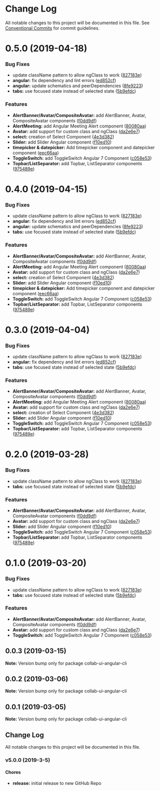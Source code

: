 # Change Log

All notable changes to this project will be documented in this file.
See [Conventional Commits](https://conventionalcommits.org) for commit guidelines.

# 0.5.0 (2019-04-18)


### Bug Fixes

* update className pattern to allow ngClass to work ([827183e](https://github.com/collab-ui/collab-ui/commit/827183e))
* **angular:** fix dependency and lint errors ([ed852cf](https://github.com/collab-ui/collab-ui/commit/ed852cf))
* **angular:** update schematics and peerDependencies ([8fe9223](https://github.com/collab-ui/collab-ui/commit/8fe9223))
* **tabs:** use focused state instead of selected state ([5b9efdc](https://github.com/collab-ui/collab-ui/commit/5b9efdc))


### Features

* **AlertBanner/Avatar/CompositeAvatar:** add AlertBanner, Avatar, CompositeAvatar components ([f0dd9df](https://github.com/collab-ui/collab-ui/commit/f0dd9df))
* **AlertMeeting:** add Angular Meeting Alert component ([80080aa](https://github.com/collab-ui/collab-ui/commit/80080aa))
* **Avatar:** add support for custom class and ngClass ([da2e6e7](https://github.com/collab-ui/collab-ui/commit/da2e6e7))
* **select:** creation of Select Component ([4e3d382](https://github.com/collab-ui/collab-ui/commit/4e3d382))
* **Slider:** add Slider Angular component ([f10ed10](https://github.com/collab-ui/collab-ui/commit/f10ed10))
* **timepicker & datepicker:** Add timepicker component and datepicker component ([eec66aa](https://github.com/collab-ui/collab-ui/commit/eec66aa))
* **ToggleSwitch:** add ToggleSwitch Angular 7 Component ([c058e53](https://github.com/collab-ui/collab-ui/commit/c058e53))
* **Topbar/ListSeparator:** add Topbar, ListSeparator components ([975489e](https://github.com/collab-ui/collab-ui/commit/975489e))





# 0.4.0 (2019-04-15)


### Bug Fixes

* update className pattern to allow ngClass to work ([827183e](https://github.com/collab-ui/collab-ui/commit/827183e))
* **angular:** fix dependency and lint errors ([ed852cf](https://github.com/collab-ui/collab-ui/commit/ed852cf))
* **angular:** update schematics and peerDependencies ([8fe9223](https://github.com/collab-ui/collab-ui/commit/8fe9223))
* **tabs:** use focused state instead of selected state ([5b9efdc](https://github.com/collab-ui/collab-ui/commit/5b9efdc))


### Features

* **AlertBanner/Avatar/CompositeAvatar:** add AlertBanner, Avatar, CompositeAvatar components ([f0dd9df](https://github.com/collab-ui/collab-ui/commit/f0dd9df))
* **AlertMeeting:** add Angular Meeting Alert component ([80080aa](https://github.com/collab-ui/collab-ui/commit/80080aa))
* **Avatar:** add support for custom class and ngClass ([da2e6e7](https://github.com/collab-ui/collab-ui/commit/da2e6e7))
* **select:** creation of Select Component ([4e3d382](https://github.com/collab-ui/collab-ui/commit/4e3d382))
* **Slider:** add Slider Angular component ([f10ed10](https://github.com/collab-ui/collab-ui/commit/f10ed10))
* **timepicker & datepicker:** Add timepicker component and datepicker component ([eec66aa](https://github.com/collab-ui/collab-ui/commit/eec66aa))
* **ToggleSwitch:** add ToggleSwitch Angular 7 Component ([c058e53](https://github.com/collab-ui/collab-ui/commit/c058e53))
* **Topbar/ListSeparator:** add Topbar, ListSeparator components ([975489e](https://github.com/collab-ui/collab-ui/commit/975489e))





# 0.3.0 (2019-04-04)


### Bug Fixes

* update className pattern to allow ngClass to work ([827183e](https://github.com/collab-ui/collab-ui/commit/827183e))
* **angular:** fix dependency and lint errors ([ed852cf](https://github.com/collab-ui/collab-ui/commit/ed852cf))
* **tabs:** use focused state instead of selected state ([5b9efdc](https://github.com/collab-ui/collab-ui/commit/5b9efdc))


### Features

* **AlertBanner/Avatar/CompositeAvatar:** add AlertBanner, Avatar, CompositeAvatar components ([f0dd9df](https://github.com/collab-ui/collab-ui/commit/f0dd9df))
* **AlertMeeting:** add Angular Meeting Alert component ([80080aa](https://github.com/collab-ui/collab-ui/commit/80080aa))
* **Avatar:** add support for custom class and ngClass ([da2e6e7](https://github.com/collab-ui/collab-ui/commit/da2e6e7))
* **select:** creation of Select Component ([4e3d382](https://github.com/collab-ui/collab-ui/commit/4e3d382))
* **Slider:** add Slider Angular component ([f10ed10](https://github.com/collab-ui/collab-ui/commit/f10ed10))
* **ToggleSwitch:** add ToggleSwitch Angular 7 Component ([c058e53](https://github.com/collab-ui/collab-ui/commit/c058e53))
* **Topbar/ListSeparator:** add Topbar, ListSeparator components ([975489e](https://github.com/collab-ui/collab-ui/commit/975489e))





# 0.2.0 (2019-03-28)


### Bug Fixes

* update className pattern to allow ngClass to work ([827183e](https://github.com/collab-ui/collab-ui/commit/827183e))
* **tabs:** use focused state instead of selected state ([5b9efdc](https://github.com/collab-ui/collab-ui/commit/5b9efdc))


### Features

* **AlertBanner/Avatar/CompositeAvatar:** add AlertBanner, Avatar, CompositeAvatar components ([f0dd9df](https://github.com/collab-ui/collab-ui/commit/f0dd9df))
* **Avatar:** add support for custom class and ngClass ([da2e6e7](https://github.com/collab-ui/collab-ui/commit/da2e6e7))
* **Slider:** add Slider Angular component ([f10ed10](https://github.com/collab-ui/collab-ui/commit/f10ed10))
* **ToggleSwitch:** add ToggleSwitch Angular 7 Component ([c058e53](https://github.com/collab-ui/collab-ui/commit/c058e53))
* **Topbar/ListSeparator:** add Topbar, ListSeparator components ([975489e](https://github.com/collab-ui/collab-ui/commit/975489e))





# 0.1.0 (2019-03-20)


### Bug Fixes

* update className pattern to allow ngClass to work ([827183e](https://github.com/collab-ui/collab-ui/commit/827183e))
* **tabs:** use focused state instead of selected state ([5b9efdc](https://github.com/collab-ui/collab-ui/commit/5b9efdc))


### Features

* **AlertBanner/Avatar/CompositeAvatar:** add AlertBanner, Avatar, CompositeAvatar components ([f0dd9df](https://github.com/collab-ui/collab-ui/commit/f0dd9df))
* **Avatar:** add support for custom class and ngClass ([da2e6e7](https://github.com/collab-ui/collab-ui/commit/da2e6e7))
* **ToggleSwitch:** add ToggleSwitch Angular 7 Component ([c058e53](https://github.com/collab-ui/collab-ui/commit/c058e53))





## 0.0.3 (2019-03-15)

**Note:** Version bump only for package collab-ui-angular-cli





## 0.0.2 (2019-03-06)

**Note:** Version bump only for package collab-ui-angular-cli





## 0.0.1 (2019-03-05)

**Note:** Version bump only for package collab-ui-angular-cli





## Change Log
All notable changes to this project will be documented in this file.

### v5.0.0 (2019-3-5)

#### Chores

* **release:** initial release to new GitHub Repo
